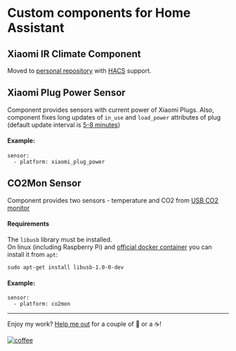 # Custom components for Home Assistant
## Xiaomi IR Climate Component

Moved to [personal repository](https://github.com/Anonym-tsk/homeassistant-climate-xiaomi-remote) with [HACS](https://github.com/custom-components/hacs) support.

## Xiaomi Plug Power Sensor

Component provides sensors with current power of Xiaomi Plugs. Also, component fixes long updates of `in_use` and `load_power` attributes of plug (default update interval is [5-8 minutes](http://docs.opencloud.aqara.cn/en/guideline/product-discription/#smart-plug))

#### Example:
```
sensor:
  - platform: xiaomi_plug_power
```


## CO2Mon Sensor

Component provides two sensors - temperature and CO2 from [USB CO2 monitor](https://habr.com/company/masterkit/blog/248403/)

#### Requirements
The `libusb` library must be installed.<br/>
On linux (including Raspberry Pi) and [official docker container](https://hub.docker.com/r/homeassistant/home-assistant/) you can install it from `apt`:
```
sudo apt-get install libusb-1.0-0-dev
```

#### Example:
```
sensor:
  - platform: co2mon
```

---

Enjoy my work? [Help me out](https://yoomoney.ru/to/410019180291197) for a couple of :beers: or a :coffee:!

[![coffee](https://www.buymeacoffee.com/assets/img/custom_images/black_img.png)](https://yoomoney.ru/to/410019180291197)
